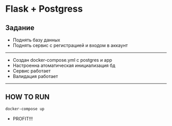 # Flask + Postgress
## Задание
- Поднять базу данных
- Поднять сервис с регистрацией и входом в аккаунт
-------
- Создан docker-compose.yml с postgres и app
- Настроенна атоматическая инициализация бд
- Сервис работает
- Валидация работает
-------
## HOW TO RUN
``` sh 
docker-compose up
```
- PROFIT!!!
